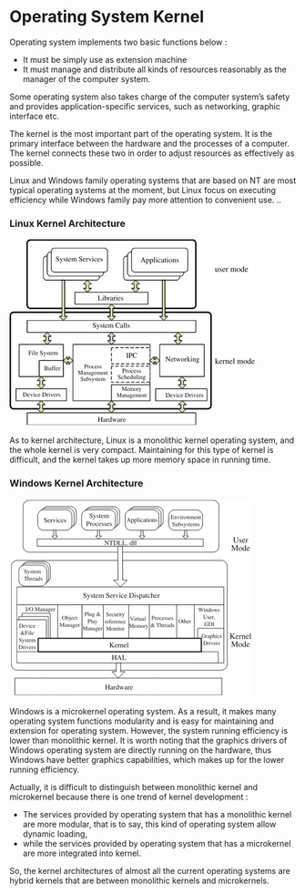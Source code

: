 
# Operating System Kernel

Operating system implements two basic functions below :
- It must be simply use as extension machine 
- It must manage and distribute all kinds of resources reasonably as the manager of the computer system.

Some operating system also takes charge of the computer system’s safety and provides application-specific services, such as networking, graphic interface etc.

The kernel is the most important part of the operating system. It is the primary interface between the hardware and the processes of a computer. The kernel connects these two in order to adjust resources as effectively as possible.

Linux and Windows family operating systems that are based on NT are most typical operating systems at the moment, but Linux focus on executing efficiency while Windows family pay more attention to convenient use.
..

### Linux Kernel Architecture
<img src="/images/Kernel/LinuxKernelArchitecture.jpg"/>

As to kernel architecture, Linux is a monolithic kernel operating system, and the whole kernel is very compact. Maintaining for this type of kernel is difficult, and the kernel takes up more memory space in running time.


### Windows Kernel Architecture
<img src="/images/Kernel/WindowsKernelArchitecture.jpg"/>

Windows is a microkernel operating system. As a result, it makes many operating system functions modularity and is easy for maintaining and extension for operating system. However, the system running efficiency is lower than monolithic kernel. It is worth noting that the graphics drivers of Windows operating system are directly running on the hardware, thus Windows have better graphics capabilities, which makes up for the lower running efficiency. 

Actually, it is difficult to distinguish between monolithic kernel and microkernel because there is one trend of kernel development :
-  The services provided by operating system that has a monolithic kernel are more modular, that is to say, this kind of operating system allow dynamic loading, 
- while the services provided by operating system that has a microkernel are more integrated into kernel. 

So, the kernel architectures of almost all the current operating systems are hybrid kernels that are between monolithic kernels and microkernels.